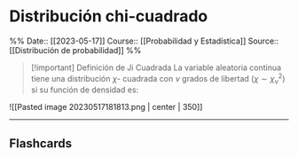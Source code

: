 # Distribución chi-cuadrado

%%
Date:: [[2023-05-17]]
Course:: [[Probabilidad y Estadística]]
Source:: [[Distribución de probabilidad]]
%%

>[!important] Definición de Ji Cuadrada
>La variable aleatoria continua tiene una distribución $\chi$- cuadrada con $\nu$ grados de libertad $(\chi \sim \chi^2_\nu )$ si su función de densidad es:
>
![[Pasted image 20230517181813.png | center | 350]]



___
## Flashcards